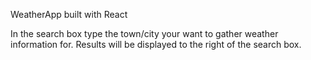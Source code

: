WeatherApp built with React

In the search box type the town/city your want to gather weather information for. Results will be displayed to the right of the search box.
